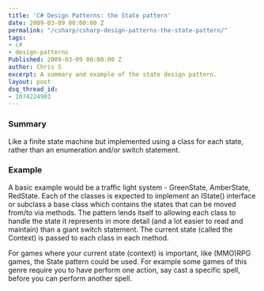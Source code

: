 ```yaml
---
title: 'C# Design Patterns: the State pattern'
date: 2009-03-09 00:00:00 Z
permalink: "/csharp/csharp-design-patterns-the-state-pattern/"
tags:
- c#
- design-patterns
Published: 2009-03-09 00:00:00 Z
author: Chris S
excerpt: A summary and example of the state design pattern.
layout: post
dsq_thread_id:
- 1074224903
---
```


### Summary

Like a finite state machine but implemented using a class for each state, rather than an enumeration and/or switch statement. 

<!--more-->

### Example

A basic example would be a traffic light system - GreenState, AmberState, RedState. Each of the classes is expected to implement an IState() interface or subclass a base class which contains the states that can be moved from/to via methods. The pattern lends itself to allowing each class to handle the state it represents in more detail (and a lot easier to read and maintain) than a giant switch statement. The current state (called the Context) is passed to each class in each method. 

For games where your current state (context) is important, like (MMO)RPG games, the State pattern could be used. For example some games of this genre require you to have perform one action, say cast a specific spell, before you can perform another spell. 

<script src="https://gist.github.com/yetanotherchris/4746689.js"></script>